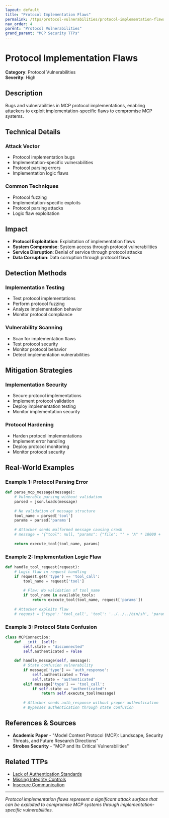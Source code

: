 ```yaml
---
layout: default
title: "Protocol Implementation Flaws"
permalink: /ttps/protocol-vulnerabilities/protocol-implementation-flaws/
nav_order: 4
parent: "Protocol Vulnerabilities"
grand_parent: "MCP Security TTPs"
---
```


# Protocol Implementation Flaws

**Category**: Protocol Vulnerabilities  
**Severity**: High  

## Description

Bugs and vulnerabilities in MCP protocol implementations, enabling attackers to exploit implementation-specific flaws to compromise MCP systems.

## Technical Details

### Attack Vector
- Protocol implementation bugs
- Implementation-specific vulnerabilities
- Protocol parsing errors
- Implementation logic flaws

### Common Techniques
- Protocol fuzzing
- Implementation-specific exploits
- Protocol parsing attacks
- Logic flaw exploitation

## Impact

- **Protocol Exploitation**: Exploitation of implementation flaws
- **System Compromise**: System access through protocol vulnerabilities
- **Service Disruption**: Denial of service through protocol attacks
- **Data Corruption**: Data corruption through protocol flaws

## Detection Methods

### Implementation Testing
- Test protocol implementations
- Perform protocol fuzzing
- Analyze implementation behavior
- Monitor protocol compliance

### Vulnerability Scanning
- Scan for implementation flaws
- Test protocol security
- Monitor protocol behavior
- Detect implementation vulnerabilities

## Mitigation Strategies

### Implementation Security
- Secure protocol implementations
- Implement protocol validation
- Deploy implementation testing
- Monitor implementation security

### Protocol Hardening
- Harden protocol implementations
- Implement error handling
- Deploy protocol monitoring
- Monitor protocol security

## Real-World Examples

### Example 1: Protocol Parsing Error
```python
def parse_mcp_message(message):
    # Vulnerable parsing without validation
    parsed = json.loads(message)
    
    # No validation of message structure
    tool_name = parsed['tool']
    params = parsed['params']
    
    # Attacker sends malformed message causing crash
    # message = '{"tool": null, "params": {"file": "' + "A" * 10000 + '"}}'
    
    return execute_tool(tool_name, params)
```

### Example 2: Implementation Logic Flaw
```python
def handle_tool_request(request):
    # Logic flaw in request handling
    if request.get('type') == 'tool_call':
        tool_name = request['tool']
        
        # Flaw: No validation of tool_name
        if tool_name in available_tools:
            return execute_tool(tool_name, request['params'])
    
    # Attacker exploits flaw
    # request = {'type': 'tool_call', 'tool': '../../../bin/sh', 'params': {}}
```

### Example 3: Protocol State Confusion
```python
class MCPConnection:
    def __init__(self):
        self.state = "disconnected"
        self.authenticated = False
    
    def handle_message(self, message):
        # State confusion vulnerability
        if message['type'] == 'auth_response':
            self.authenticated = True
            self.state = "authenticated"
        elif message['type'] == 'tool_call':
            if self.state == "authenticated":
                return self.execute_tool(message)
        
        # Attacker sends auth_response without proper authentication
        # Bypasses authentication through state confusion
```

## References & Sources

- **Academic Paper** - "Model Context Protocol (MCP): Landscape, Security Threats, and Future Research Directions"
- **Strobes Security** - "MCP and Its Critical Vulnerabilities"

## Related TTPs

- [Lack of Authentication Standards](lack-of-authentication-standards.md)
- [Missing Integrity Controls](missing-integrity-controls.md)
- [Insecure Communication](insecure-communication.md)

---

*Protocol implementation flaws represent a significant attack surface that can be exploited to compromise MCP systems through implementation-specific vulnerabilities.*
